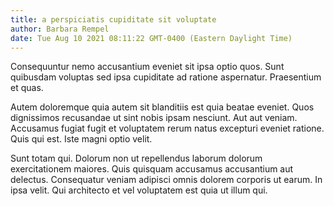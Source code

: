 ```yaml
---
title: a perspiciatis cupiditate sit voluptate
author: Barbara Rempel
date: Tue Aug 10 2021 08:11:22 GMT-0400 (Eastern Daylight Time)
---
```

Consequuntur nemo accusantium eveniet sit ipsa optio quos. Sunt quibusdam voluptas sed ipsa cupiditate ad ratione aspernatur. Praesentium et quas.

 Autem doloremque quia autem sit blanditiis est quia beatae eveniet. Quos dignissimos recusandae ut sint nobis ipsam nesciunt. Aut aut veniam. Accusamus fugiat fugit et voluptatem rerum natus excepturi eveniet ratione. Quis qui est. Iste magni optio velit.

 Sunt totam qui. Dolorum non ut repellendus laborum dolorum exercitationem maiores. Quis quisquam accusamus accusantium aut delectus. Consequatur veniam adipisci omnis dolorem corporis ut earum. In ipsa velit. Qui architecto et vel voluptatem est quia ut illum qui.